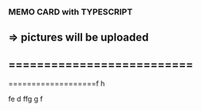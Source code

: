 ### MEMO CARD with TYPESCRIPT
=> pictures will be uploaded
--------------------------
==========================
-
===================f
h

fe
d
ffg
g
f
